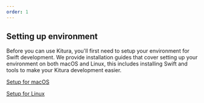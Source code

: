 ```yaml
---
order: 1
---
```


## Setting up environment

Before you can use Kitura, you'll first need to setup your environment for Swift development. We provide installation guides that cover setting up your environment on both macOS and Linux, this includes installing Swift and tools to make your Kitura development easier.

[Setup for macOS](/docs/getting-started/installation#install-swift-on-macos)

[Setup for Linux](/docs/getting-started/installation#install-swift-for-linux)
